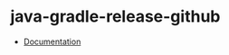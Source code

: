 # java-gradle-release-github

- [Documentation](https://github.com/bakdata/ci-templates/tree/main/docs/actions/java-gradle-release-github)
